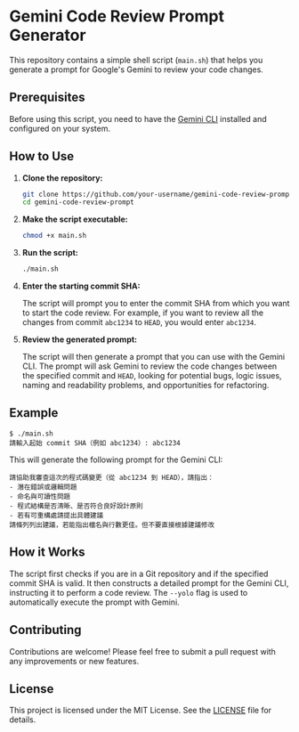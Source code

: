 # Gemini Code Review Prompt Generator

This repository contains a simple shell script (`main.sh`) that helps you generate a prompt for Google's Gemini to review your code changes.

## Prerequisites

Before using this script, you need to have the [Gemini CLI](https://github.com/google/generative-ai-go/tree/main/cmd/gemini) installed and configured on your system.

## How to Use

1.  **Clone the repository:**

    ```bash
    git clone https://github.com/your-username/gemini-code-review-prompt.git
    cd gemini-code-review-prompt
    ```

2.  **Make the script executable:**

    ```bash
    chmod +x main.sh
    ```

3.  **Run the script:**

    ```bash
    ./main.sh
    ```

4.  **Enter the starting commit SHA:**

    The script will prompt you to enter the commit SHA from which you want to start the code review. For example, if you want to review all the changes from commit `abc1234` to `HEAD`, you would enter `abc1234`.

5.  **Review the generated prompt:**

    The script will then generate a prompt that you can use with the Gemini CLI. The prompt will ask Gemini to review the code changes between the specified commit and `HEAD`, looking for potential bugs, logic issues, naming and readability problems, and opportunities for refactoring.

## Example

```
$ ./main.sh
請輸入起始 commit SHA（例如 abc1234）: abc1234
```

This will generate the following prompt for the Gemini CLI:

```
請協助我審查這次的程式碼變更（從 abc1234 到 HEAD），請指出：
- 潛在錯誤或邏輯問題
- 命名與可讀性問題
- 程式結構是否清晰、是否符合良好設計原則
- 若有可重構處請提出具體建議
請條列列出建議，若能指出檔名與行數更佳。但不要直接根據建議修改
```

## How it Works

The script first checks if you are in a Git repository and if the specified commit SHA is valid. It then constructs a detailed prompt for the Gemini CLI, instructing it to perform a code review. The `--yolo` flag is used to automatically execute the prompt with Gemini.

## Contributing

Contributions are welcome! Please feel free to submit a pull request with any improvements or new features.

## License

This project is licensed under the MIT License. See the [LICENSE](LICENSE) file for details.
